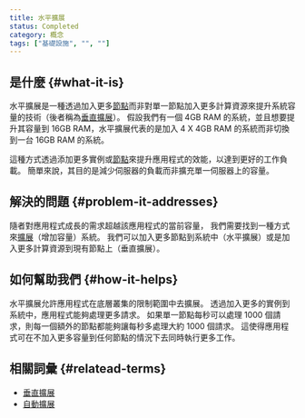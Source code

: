 ```yaml
---
title: 水平擴展
status: Completed
category: 概念
tags: ["基礎設施", "", ""]
---
```


## 是什麼 {#what-it-is}

水平擴展是一種透過加入更多[節點](/zh-tw/nodes/)而非對單一節點加入更多計算資源來提升系統容量的技術（後者稱為[垂直擴展](/zh-tw/vertical-scaling/)）。
假設我們有一個 4GB RAM 的系統，並且想要提升其容量到 16GB RAM，水平擴展代表的是加入 4 X 4GB RAM 的系統而非切換到一台 16GB RAM 的系統。

這種方式透過添加更多實例或[節點](/zh-tw/nodes)來提升應用程式的效能，以達到更好的工作負載。
簡單來說，其目的是減少伺服器的負載而非擴充單一伺服器上的容量。

## 解決的問題 {#problem-it-addresses}

隨者對應用程式成長的需求超越該應用程式的當前容量，
我們需要找到一種方式來[擴展](/zh-tw/scalability/)（增加容量）系統。
我們可以加入更多節點到系統中（水平擴展）或是加入更多計算資源到現有節點上（垂直擴展）。

## 如何幫助我們 {#how-it-helps}

水平擴展允許應用程式在底層叢集的限制範圍中去擴展。
透過加入更多的實例到系統中，應用程式能夠處理更多請求。
如果單一節點每秒可以處理 1000 個請求，則每一個額外的節點都能夠讓每秒多處理大約 1000 個請求。
這使得應用程式可在不加入更多容量到任何節點的情況下去同時執行更多工作。

## 相關詞彙 {#relatead-terms}

* [垂直擴展](/zh-tw/vertical-scaling/)
* [自動擴展](/zh-tw/auto-scaling/)
